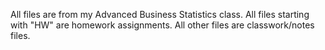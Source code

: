 All files are from my Advanced Business Statistics class.
All files starting with "HW" are homework assignments.
All other files are classwork/notes files.
